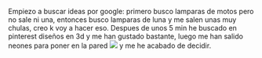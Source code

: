 Empiezo a buscar ideas por google: primero busco lamparas de motos pero no sale ni una, entonces busco lamparas de luna y me salen unas muy chulas, creo k voy a hacer eso.
Despues de unos 5 min he buscado en pinterest diseños en 3d y me han gustado bastante, luego me han salido neones para poner en la pared ![](https://www.pinterest.es/search/pins/?rs=ac&len=2&q=lamparas%20neon%20pared&eq=lamparas%20neon&etslf=4891&term_meta[]=lamparas%7Cautocomplete%7C3&term_meta[]=neon%7Cautocomplete%7C3&term_meta[]=pared%7Cautocomplete%7C3) y me he acabado de decidir.
